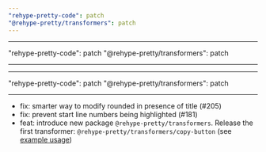 ```yaml
---
"rehype-pretty-code": patch
"@rehype-pretty/transformers": patch
---
```


---

"rehype-pretty-code": patch
"@rehype-pretty/transformers": patch

---

---

"rehype-pretty-code": patch
"@rehype-pretty/transformers": patch

---

- fix: smarter way to modify rounded in presence of title (#205)
- fix: prevent start line numbers being highlighted (#181)
- feat: introduce new package `@rehype-pretty/transformers`. Release the first transformer: `@rehype-pretty/transformers/copy-button` (see [example usage](https://github.com/rehype-pretty/rehype-pretty-code/blob/master/examples/astro/astro.config.ts))
